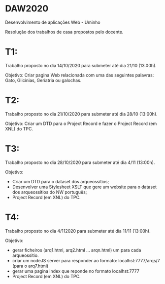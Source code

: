 # DAW2020

Desenvolvimento de aplicações Web - Uminho

Resolução dos trabalhos de casa propostos pelo docente.

# T1:
Trabalho proposto no dia 14/10/2020 para submeter até dia 21/10 (13.00h).

Objetivo: Criar pagina Web relacionada com uma das seguintes palavras: Gato, Glicinias, Geriatria ou galochas.


# T2:

Trabalho proposto no dia 21/10/2020 para submeter até dia 28/10 (13:00h).

Objetivo: Criar um DTD para o Project Record e fazer o Project Record (em XNL) do TPC.


# T3:

Trabalho proposto no dia 28/10/2020 para submeter até dia 4/11 (13:00h).

Objetivo: 
- Criar um DTD para o dataset dos arqueossitios;
- Desenvolver uma Stylesheet XSLT que gere um website para o dataset dos arqueossítios do NW português;
- Project Record (em XNL) do TPC.

# T4:

Trabalho proposto no dia 4/112020 para submeter até dia 11/11 (13:00h).

Objetivo:
- gerar ficheiros (arq1.html, arq2.html ... arqn.html) um para cada arqueossitio.
- criar um nodeJS server para responder ao formato: localhst:7777/arqs/7   (para o arq7.html)
- gerar uma pagina index que reponde no formato localhst:7777
- Project Record (em XNL) do TPC.

